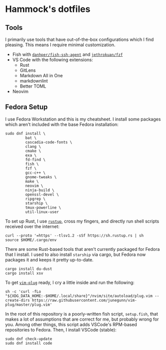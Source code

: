 # Hammock's dotfiles

## Tools

I primarily use tools that have out-of-the-box configurations which I find pleasing. This means I require minimal customization.

* Fish with [`danhper/fish-ssh-agent`](https://github.com/danhper/fish-ssh-agent) and [`jethrokuan/fzf`](https://github.com/jethrokuan/fzf)
* VS Code with the following extensions:
  * Rust
  * GitLens
  * Markdown All in One
  * markdownlint
  * Better TOML
* Neovim

## Fedora Setup

I use Fedora Workstation and this is my cheatsheet. I install some packages which aren't included with the base Fedora installation:

```shell
sudo dnf install \
         bat \
         cascadia-code-fonts \
         clang \
         cmake \
         exa \
         fd-find \
         fish \
         fzf \
         gcc-c++ \
         gnome-tweaks \
         make \
         neovim \
         ninja-build \
         openssl-devel \
         ripgrep \
         starship \
         tmux-powerline \
         util-linux-user
```

To set up Rust, I use [`rustup`](https://rustup.rs/), cross my fingers, and directly run shell scripts received over the internet:

```shell
curl --proto '=https' --tlsv1.2 -sSf https://sh.rustup.rs | sh
source $HOME/.cargo/env
```

There are some Rust-based tools that aren't currently packaged for Fedora that I install. I used to also install `starship` via cargo, but Fedora now packages it and keeps it pretty up-to-date.

```shell
cargo install du-dust
cargo install xsv
```

To get [`vim-plug`](https://github.com/junegunn/vim-plug) ready, I cry a little inside and run the following:

```shell
sh -c 'curl -fLo "${XDG_DATA_HOME:-$HOME/.local/share}"/nvim/site/autoload/plug.vim --create-dirs https://raw.githubusercontent.com/junegunn/vim-plug/master/plug.vim'
```

In the root of this repository is a poorly-written fish script, `setup.fish`, that makes a lot of assumptions that are correct for me, but probably wrong for you. Among other things, this script adds VSCode's RPM-based repositories to Fedora. Then, I install VSCode (stable):

```shell
sudo dnf check-update
sudo dnf install code
```

